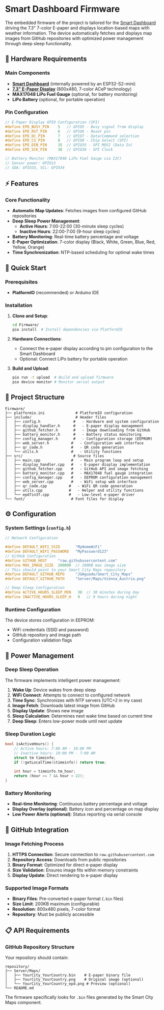 # Smart Dashboard Firmware

The embedded firmware of the project is tailored for the [Smart Dashboard](https://smart-dashboard.readthedocs.io) driving the 7.3" 7-color E-paper and displays location-based maps with weather information. The device automatically fetches and displays map images from GitHub repositories with optimized power management through deep sleep functionality.

## 🔧 Hardware Requirements

### Main Components
- **[Smart Dashboard](https://smart-dashboard.readthedocs.io)** (internally powered by an ESP32-S2-mini)
- **[7.3" E-Paper Display](https://www.seeedstudio.com/7-3-Seven-Color-ePaper-Display-with-800x480-Pixels-p-5787.html)** (800x480, 7-color ACeP technology)
- **MAX17048 LiPo Fuel Gauge** (optional, for battery monitoring)
- **LiPo Battery** (optional, for portable operation)

### Pin Configuration
```cpp
// E-Paper Display GPIO Configuration (SPI)
#define EPD_BUSY_PIN    5   // GPIO5 - Busy signal from display
#define EPD_RST_PIN     6   // GPIO6 - Reset pin
#define EPD_DC_PIN      7   // GPIO7 - Data/Command selection
#define EPD_CS_PIN      8   // GPIO8 - Chip Select (SPI)
#define EPD_DIN_PIN     35  // GPIO35 - SPI MOSI (Data In)
#define EPD_SCK_PIN     36  // GPIO36 - SPI Clock

// Battery Monitor (MAX17048 LiPo Fuel Gauge via I2C)
// Sensor power: GPIO13
// SDA: GPIO33, SCL: GPIO34
```

## ⚡ Features

### Core Functionality
- **Automatic Map Updates**: Fetches images from configured GitHub repositories
- **Deep Sleep Power Management**:
    - **Active Hours**: 7:00-22:00 (30-minute sleep cycles)
    - **Inactive Hours**: 22:00-7:00 (9-hour sleep cycles)
- **Battery Monitoring**: Real-time battery percentage and voltage
- **E-Paper Optimization**: 7-color display (Black, White, Green, Blue, Red, Yellow, Orange)
- **Time Synchronization**: NTP-based scheduling for optimal wake times

## 🚀 Quick Start

### Prerequisites
- **PlatformIO** (recommended) or Arduino IDE

### Installation

1. **Clone and Setup**:
   ```bash
   cd Firmware/
   pio install  # Install dependencies via PlatformIO
   ```

2. **Hardware Connections**:
   - Connect the e-paper display according to pin configuration to the Smart Dashboard 
   - Optional: Connect LiPo battery for portable operation

3. **Build and Upload**:
   ```bash
   pio run -t upload  # Build and upload firmware
   pio device monitor # Monitor serial output
   ```

## 📁 Project Structure

```
Firmware/
├── platformio.ini              # PlatformIO configuration
├── include/                    # Header files
│   ├── config.h               #   - Hardware and system configuration
│   ├── display_handler.h      #   - E-paper display management
│   ├── github_fetcher.h       #   - Image downloading from GitHub
│   ├── battery_monitor.h      #   - Battery status monitoring
│   ├── config_manager.h       #   - Configuration storage (EEPROM)
│   ├── web_server.h          #   - Configuration web interface
│   ├── qr_code.h             #   - QR code generation
│   └── utils.h               #   - Utility functions
├── src/                       # Source files
│   ├── main.cpp              #   - Main program loop and setup
│   ├── display_handler.cpp   #   - E-paper display implementation
│   ├── github_fetcher.cpp    #   - GitHub API and image fetching
│   ├── battery_monitor.cpp   #   - MAX17048 fuel gauge integration
│   ├── config_manager.cpp    #   - EEPROM configuration management
│   ├── web_server.cpp        #   - WiFi setup web interface
│   ├── qr_code.cpp          #   - WiFi QR code generation
│   ├── utils.cpp            #   - Helper and utility functions
│   └── epd7in3f.cpp         #   - Low-level e-paper driver
└── font/                     # Font files for display
```

## ⚙️ Configuration

### System Settings (`config.h`)
```cpp
// Network Configuration

#define DEFAULT_WIFI_SSID       "MyHomeWiFi"      
#define DEFAULT_WIFI_PASSWORD   "MyPassword123"   
// GitHub Configuration
#define GITHUB_HOST     "raw.githubusercontent.com"
#define MAX_IMAGE_SIZE  200000  // 200KB max image size
// This should point to your Smart City Maps repository
#define DEFAULT_GITHUB_REPO     "JGAguado/Smart_City_Maps"
#define DEFAULT_GITHUB_PATH     "Server/Maps/Vienna_Austria.png"

// Deep Sleep Configuration
#define ACTIVE_HOURS_SLEEP_MIN   30  // 30 minutes during day
#define INACTIVE_HOURS_SLEEP_H   9   // 9 hours during night


```

### Runtime Configuration
The device stores configuration in EEPROM:
- WiFi credentials (SSID and password)
- GitHub repository and image path
- Configuration validation flags

## 🔋 Power Management

### Deep Sleep Operation
The firmware implements intelligent power management:

1. **Wake Up**: Device wakes from deep sleep
2. **WiFi Connect**: Attempts to connect to configured network
3. **Time Sync**: Synchronizes with NTP servers (UTC+2 in my case)
4. **Image Fetch**: Downloads latest image from GitHub
5. **Display Update**: Shows new image 
6. **Sleep Calculation**: Determines next wake time based on current time
7. **Deep Sleep**: Enters low-power mode until next update

### Sleep Duration Logic
```cpp
bool isActiveHours() {
    // Active hours: 7:00 AM - 10:00 PM
    // Inactive hours: 10:00 PM - 7:00 AM
    struct tm timeinfo;
    if (!getLocalTime(&timeinfo)) return true;
    
    int hour = timeinfo.tm_hour;
    return (hour >= 7 && hour < 22);
}
```

### Battery Monitoring
- **Real-time Monitoring**: Continuous battery percentage and voltage
- **Display Overlay (optional)**: Battery icon and percentage on map display 
- **Low Power Alerts (optional)**: Status reporting via serial console

## 📡 GitHub Integration

### Image Fetching Process
1. **HTTPS Connection**: Secure connection to `raw.githubusercontent.com`
2. **Repository Access**: Downloads from public repositories
3. **Binary Format**: Optimized for direct e-paper display
4. **Size Validation**: Ensures image fits within memory constraints
5. **Display Update**: Direct rendering to e-paper display

### Supported Image Formats
- **Binary Files**: Pre-converted e-paper format (`.bin` files)
- **Size Limit**: 200KB maximum (configurable)
- **Resolution**: 800x480 pixels, 7-color format
- **Repository**: Must be publicly accessible

## 📋 API Requirements

### GitHub Repository Structure
Your repository should contain:
```
repository/
├── Server/Maps/
│   ├── YourCity_YourCountry.bin    # E-paper binary file
│   ├── YourCity_YourCountry.png    # Original image (optional)
│   └── YourCity_YourCountry_epd.png # Preview (optional)
└── README.md
```

The firmware specifically looks for `.bin` files generated by the Smart City Maps component.

